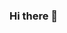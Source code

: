 ### Hi there 👋


<a href="https://www.instagram.com/shander_bonorino/" target="_blank"><img src="https://img.shields.io/badge/Instagram-E4405F?style=for-the-badge&logo=instagram&logoColor=white" alt=""></a><br>
<a href="https://www.linkedin.com/in/shander-andrade-335282195/" target="_blank"><img src="https://img.shields.io/badge/LinkedIn-0077B5?style=for-the-badge&logo=linkedin&logoColor=white" alt=""></a>


<img src="https://img.shields.io/badge/CSS3-1572B6?style=for-the-badge&logo=css3&logoColor=white" alt="">
<img src="https://img.shields.io/badge/CSS-239120?&style=for-the-badge&logo=css3&logoColor=white" alt="">
<img src="https://img.shields.io/badge/Node.js-43853D?style=for-the-badge&logo=node.js&logoColor=white" alt="">
<img src="https://img.shields.io/badge/HTML5-E34F26?style=for-the-badge&logo=html5&logoColor=white" alt="">
<img src="https://img.shields.io/badge/Java-ED8B00?style=for-the-badge&logo=java&logoColor=white" alt="">
<img src="https://img.shields.io/badge/Express.js-404D59?style=for-the-badge" alt="">
<img src="https://img.shields.io/badge/Vue.js-35495E?style=for-the-badge&logo=vue.js&logoColor=4FC08D" alt="">
<img src="https://img.shields.io/badge/AngularJS-E23237?style=for-the-badge&logo=angularjs&logoColor=white" alt="">
<img src="https://img.shields.io/badge/Bootstrap-563D7C?style=for-the-badge&logo=bootstrap&logoColor=white" alt="">
<img src="https://img.shields.io/badge/Spring-6DB33F?style=for-the-badge&logo=spring&logoColor=white" alt="">
<img src="https://img.shields.io/badge/PostgreSQL-316192?style=for-the-badge&logo=postgresql&logoColor=white" alt="">
<img src="https://img.shields.io/badge/MongoDB-4EA94B?style=for-the-badge&logo=mongodb&logoColor=white" alt="">



<img src="https://github-readme-stats.vercel.app/api/top-langs/?username=ShanderB&theme=blue-green" alt="">
<img src="https://starchart.cc/ShanderB/twitterAPI.svg" alt="">









<!--
**ShanderB/ShanderB** is a ✨ _special_ ✨ repository because its `README.md` (this file) appears on your GitHub profile.

Here are some ideas to get you started:

- 🔭 I’m currently working on ...
- 🌱 I’m currently learning ...
- 👯 I’m looking to collaborate on ...
- 🤔 I’m looking for help with ...
- 💬 Ask me about ...
- 📫 How to reach me: ...
- 😄 Pronouns: ...
- ⚡ Fun fact: ...
-->
